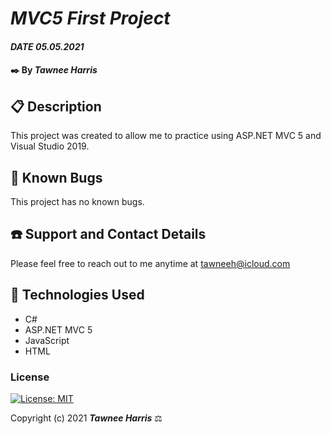 # _MVC5 First Project_

#### _DATE 05.05.2021_

#### ✒️ By _**Tawnee Harris**_

## 📋 Description

This project was created to allow me to practice using ASP.NET MVC 5 and Visual Studio 2019.

## 🐜 Known Bugs

This project has no known bugs. 

## ☎️ Support and Contact Details

Please feel free to reach out to me anytime at <tawneeh@icloud.com>

## 💾 Technologies Used

* C#
* ASP.NET MVC 5
* JavaScript
* HTML

### License

[![License: MIT](https://img.shields.io/badge/License-MIT-yellow.svg)](https://opensource.org/licenses/MIT)

Copyright (c) 2021 **_Tawnee Harris_** ⚖️
